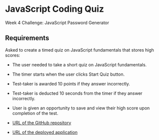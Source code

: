 # JavaScript Coding Quiz
Week 4 Challenge: JavaScript Password Generator

## Requirements

Asked to create a timed quiz on JavaScript fundamentals that stores high scores:

* The user needed to take a short quiz on JavaScript fundamentals. 

* The timer starts when the user clicks Start Quiz button.

* Test-taker is awarded 10 points if they answer incorrectly. 

* Test-taker is deducted 10 seconds from the timer if they answer incorrectly. 

* User is given an opportunity to save and view their high score upon completion of the test.

* [URL of the GitHub repository](https://github.com/cshepscorp/javascript-quiz)

* [URL of the deployed application](https://cshepscorp.github.io/javascript-quiz/)


